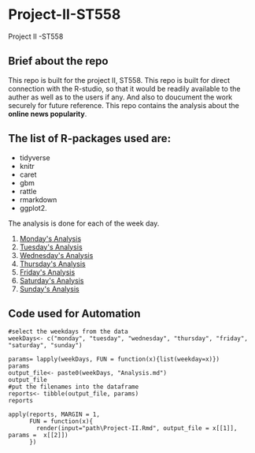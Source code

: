 # Project-II-ST558
Project II -ST558

## Brief about the repo
This repo is built for the project II, ST558. This repo is built for direct connection with the R-studio, so that it would be readily available to the auther as 
well as to the users if any. And also to doucument the work securely for future reference. This repo contains the analysis about the **online news popularity**. 

## The list of R-packages used are: 
  + tidyverse 
  + knitr 
  + caret 
  + gbm
  + rattle 
  + rmarkdown 
  + ggplot2.


The analysis is done for each of the week day.
1. [Monday's Analysis](mondayAnalysis.md)
2. [Tuesday's Analysis](tuesdayAnalysis.md)
3. [Wednesday's Analysis](wednesdayAnalysis.md)
4. [Thursday's Analysis](thursdaydayAnalysis.md)
5. [Friday's Analysis](fridaydayAnalysis.md)
6. [Saturday's Analysis](saturdaydayAnalysis.md)
7. [Sunday's Analysis](sundaydayAnalysis.md)


## Code used for Automation



```{r }
#select the weekdays from the data
weekDays<- c("monday", "tuesday", "wednesday", "thursday", "friday", "saturday", "sunday")

params= lapply(weekDays, FUN = function(x){list(weekday=x)})
params
output_file<- paste0(weekDays, "Analysis.md")
output_file
#put the filenames into the dataframe
reports<- tibble(output_file, params)
reports
```


```{r}
apply(reports, MARGIN = 1, 
      FUN = function(x){
        render(input="path\Project-II.Rmd", output_file = x[[1]], params =  x[[2]])
      })
